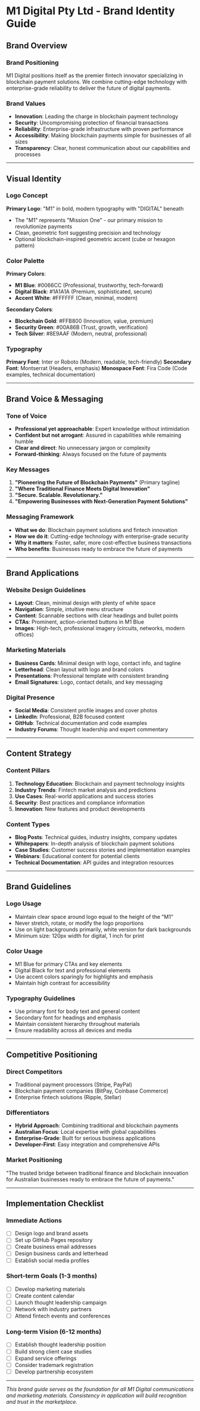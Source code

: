 # M1 Digital Pty Ltd - Brand Identity Guide

## Brand Overview

### Brand Positioning
M1 Digital positions itself as the premier fintech innovator specializing in blockchain payment solutions. We combine cutting-edge technology with enterprise-grade reliability to deliver the future of digital payments.

### Brand Values
- **Innovation**: Leading the charge in blockchain payment technology
- **Security**: Uncompromising protection of financial transactions
- **Reliability**: Enterprise-grade infrastructure with proven performance
- **Accessibility**: Making blockchain payments simple for businesses of all sizes
- **Transparency**: Clear, honest communication about our capabilities and processes

---

## Visual Identity

### Logo Concept
**Primary Logo**: "M1" in bold, modern typography with "DIGITAL" beneath
- The "M1" represents "Mission One" - our primary mission to revolutionize payments
- Clean, geometric font suggesting precision and technology
- Optional blockchain-inspired geometric accent (cube or hexagon pattern)

### Color Palette

**Primary Colors**:
- **M1 Blue**: #0066CC (Professional, trustworthy, tech-forward)
- **Digital Black**: #1A1A1A (Premium, sophisticated, secure)
- **Accent White**: #FFFFFF (Clean, minimal, modern)

**Secondary Colors**:
- **Blockchain Gold**: #FFB800 (Innovation, value, premium)
- **Security Green**: #00A86B (Trust, growth, verification)
- **Tech Silver**: #8E9AAF (Modern, neutral, professional)

### Typography

**Primary Font**: Inter or Roboto (Modern, readable, tech-friendly)
**Secondary Font**: Montserrat (Headers, emphasis)
**Monospace Font**: Fira Code (Code examples, technical documentation)

---

## Brand Voice & Messaging

### Tone of Voice
- **Professional yet approachable**: Expert knowledge without intimidation
- **Confident but not arrogant**: Assured in capabilities while remaining humble
- **Clear and direct**: No unnecessary jargon or complexity
- **Forward-thinking**: Always focused on the future of payments

### Key Messages
1. **"Pioneering the Future of Blockchain Payments"** (Primary tagline)
2. **"Where Traditional Finance Meets Digital Innovation"**
3. **"Secure. Scalable. Revolutionary."**
4. **"Empowering Businesses with Next-Generation Payment Solutions"**

### Messaging Framework
- **What we do**: Blockchain payment solutions and fintech innovation
- **How we do it**: Cutting-edge technology with enterprise-grade security
- **Why it matters**: Faster, safer, more cost-effective business transactions
- **Who benefits**: Businesses ready to embrace the future of payments

---

## Brand Applications

### Website Design Guidelines
- **Layout**: Clean, minimal design with plenty of white space
- **Navigation**: Simple, intuitive menu structure
- **Content**: Scannable sections with clear headings and bullet points
- **CTAs**: Prominent, action-oriented buttons in M1 Blue
- **Images**: High-tech, professional imagery (circuits, networks, modern offices)

### Marketing Materials
- **Business Cards**: Minimal design with logo, contact info, and tagline
- **Letterhead**: Clean layout with logo and brand colors
- **Presentations**: Professional template with consistent branding
- **Email Signatures**: Logo, contact details, and key messaging

### Digital Presence
- **Social Media**: Consistent profile images and cover photos
- **LinkedIn**: Professional, B2B focused content
- **GitHub**: Technical documentation and code examples
- **Industry Forums**: Thought leadership and expert commentary

---

## Content Strategy

### Content Pillars
1. **Technology Education**: Blockchain and payment technology insights
2. **Industry Trends**: Fintech market analysis and predictions
3. **Use Cases**: Real-world applications and success stories
4. **Security**: Best practices and compliance information
5. **Innovation**: New features and product developments

### Content Types
- **Blog Posts**: Technical guides, industry insights, company updates
- **Whitepapers**: In-depth analysis of blockchain payment solutions
- **Case Studies**: Customer success stories and implementation examples
- **Webinars**: Educational content for potential clients
- **Technical Documentation**: API guides and integration resources

---

## Brand Guidelines

### Logo Usage
- Maintain clear space around logo equal to the height of the "M1"
- Never stretch, rotate, or modify the logo proportions
- Use on light backgrounds primarily, white version for dark backgrounds
- Minimum size: 120px width for digital, 1 inch for print

### Color Usage
- M1 Blue for primary CTAs and key elements
- Digital Black for text and professional elements
- Use accent colors sparingly for highlights and emphasis
- Maintain high contrast for accessibility

### Typography Guidelines
- Use primary font for body text and general content
- Secondary font for headings and emphasis
- Maintain consistent hierarchy throughout materials
- Ensure readability across all devices and media

---

## Competitive Positioning

### Direct Competitors
- Traditional payment processors (Stripe, PayPal)
- Blockchain payment companies (BitPay, Coinbase Commerce)
- Enterprise fintech solutions (Ripple, Stellar)

### Differentiators
- **Hybrid Approach**: Combining traditional and blockchain payments
- **Australian Focus**: Local expertise with global capabilities
- **Enterprise-Grade**: Built for serious business applications
- **Developer-First**: Easy integration and comprehensive APIs

### Market Positioning
"The trusted bridge between traditional finance and blockchain innovation for Australian businesses ready to embrace the future of payments."

---

## Implementation Checklist

### Immediate Actions
- [ ] Design logo and brand assets
- [ ] Set up GitHub Pages repository
- [ ] Create business email addresses
- [ ] Design business cards and letterhead
- [ ] Establish social media profiles

### Short-term Goals (1-3 months)
- [ ] Develop marketing materials
- [ ] Create content calendar
- [ ] Launch thought leadership campaign
- [ ] Network with industry partners
- [ ] Attend fintech events and conferences

### Long-term Vision (6-12 months)
- [ ] Establish thought leadership position
- [ ] Build strong client case studies
- [ ] Expand service offerings
- [ ] Consider trademark registration
- [ ] Develop partnership ecosystem

---

*This brand guide serves as the foundation for all M1 Digital communications and marketing materials. Consistency in application will build recognition and trust in the marketplace.*